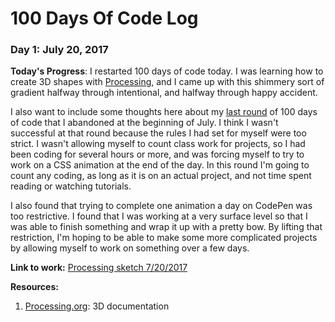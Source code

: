 # 100 Days Of Code Log

### Day 1: July 20, 2017

**Today's Progress**: I restarted 100 days of code today. I was learning how to create 3D shapes with [Processing](https://processing.org/), and I came up with this shimmery sort of gradient halfway through intentional, and halfway through happy accident.

I also want to include some thoughts here about my [last round](https://github.com/tricialeach/100-days-of-code-tricia) of 100 days of code that I abandoned at the beginning of July. I think I wasn't successful at that round because the rules I had set for myself were too strict. I wasn't allowing myself to count class work for projects, so I had been coding for several hours or more, and was forcing myself to try to work on a CSS animation at the end of the day. In this round I'm going to count any coding, as long as it is on an actual project, and not time spent reading or watching tutorials.

I also found that trying to complete one animation a day on CodePen was too restrictive. I found that I was working at a very surface level so that I was able to finish something and wrap it up with a pretty bow. By lifting that restriction, I'm hoping to be able to make some more complicated projects by allowing myself to work on something over a few days.

**Link to work:** [Processing sketch 7/20/2017](https://github.com/tricialeach/processing/tree/master/sketch_170720a)

**Resources:** 
1. [Processing.org](https://processing.org/tutorials/p3d/): 3D documentation
